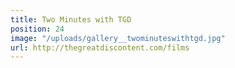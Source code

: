 ```yaml
---
title: Two Minutes with TGD
position: 24
image: "/uploads/gallery__twominuteswithtgd.jpg"
url: http://thegreatdiscontent.com/films
---
```



